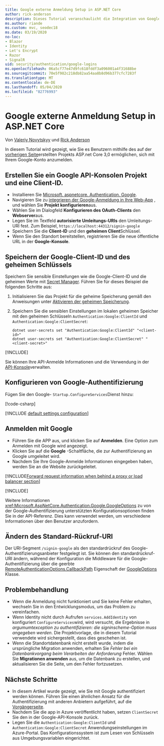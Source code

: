 ```yaml
---
title: Google externe Anmeldung Setup in ASP.NET Core
author: rick-anderson
description: Dieses Tutorial veranschaulicht die Integration von Google-Konto der Benutzerauthentifizierung in eine vorhandene ASP.NET Core-app.
ms.author: riande
ms.custom: mvc, seodec18
ms.date: 03/19/2020
no-loc:
- Blazor
- Identity
- Let's Encrypt
- Razor
- SignalR
uid: security/authentication/google-logins
ms.openlocfilehash: 06a5cf77e47d9fc618fddf3a096001a4f31688be
ms.sourcegitcommit: 70e5f982c218db82aa54aa8b8d96b377cfc7283f
ms.translationtype: MT
ms.contentlocale: de-DE
ms.lasthandoff: 05/04/2020
ms.locfileid: "82776993"
---
```

# <a name="google-external-login-setup-in-aspnet-core"></a>Google externe Anmeldung Setup in ASP.NET Core

Von [Valeriy Novytskyy](https://github.com/01binary) und [Rick Anderson](https://twitter.com/RickAndMSFT)

In diesem Tutorial wird gezeigt, wie Sie es Benutzern mithilfe des auf der [vorherigen Seite](xref:security/authentication/social/index)erstellten Projekts ASP.net Core 3,0 ermöglichen, sich mit Ihrem Google-Konto anzumelden.

## <a name="create-a-google-api-console-project-and-client-id"></a>Erstellen Sie ein Google API-Konsolen Projekt und eine Client-ID.

* Installieren Sie [Microsoft. aspnetcore. Authentication. Google](https://www.nuget.org/packages/Microsoft.AspNetCore.Authentication.Google).
* Navigieren Sie zu [integrieren der Google-Anmeldung in Ihre Web-App](https://developers.google.com/identity/sign-in/web/devconsole-project) , und wählen Sie **Projekt konfigurieren**aus.
* Wählen Sie im Dialogfeld **Konfigurieren des OAuth-Clients** den **Webserver**aus.
* Legen Sie im Textfeld **autorisierte Umleitungs-URIs** den Umleitungs-URI fest. Zum Beispiel, `https://localhost:44312/signin-google`
* Speichern Sie die **Client-ID** und den **geheimen Client**Schlüssel.
* Wenn Sie den Standort bereitstellen, registrieren Sie die neue öffentliche URL in der **Google-Konsole**.

## <a name="store-the-google-client-id-and-secret"></a>Speichern der Google-Client-ID und des geheimen Schlüssels

Speichern Sie sensible Einstellungen wie die Google-Client-ID und die geheimen Werte mit [Secret Manager](xref:security/app-secrets). Führen Sie für dieses Beispiel die folgenden Schritte aus:

1. Initialisieren Sie das Projekt für die geheime Speicherung gemäß den Anweisungen unter [Aktivieren der geheimen Speicherung](xref:security/app-secrets#enable-secret-storage).
1. Speichern Sie die sensiblen Einstellungen im lokalen geheimen Speicher mit den geheimen Schlüsseln `Authentication:Google:ClientId` und `Authentication:Google:ClientSecret`:

    ```dotnetcli
    dotnet user-secrets set "Authentication:Google:ClientId" "<client-id>"
    dotnet user-secrets set "Authentication:Google:ClientSecret" "<client-secret>"
    ```

[!INCLUDE[](~/includes/environmentVarableColon.md)]

Sie können Ihre API-Anmelde Informationen und die Verwendung in der [API-Konsole](https://console.developers.google.com/apis/dashboard)verwalten.

## <a name="configure-google-authentication"></a>Konfigurieren von Google-Authentifizierung

Fügen Sie den Google- `Startup.ConfigureServices`Dienst hinzu:

[!code-csharp[](~/security/authentication/social/social-code/3.x/StartupGoogle3x.cs?highlight=11-19)]

[!INCLUDE [default settings configuration](includes/default-settings2-2.md)]

## <a name="sign-in-with-google"></a>Anmelden mit Google

* Führen Sie die APP aus, und klicken Sie auf **Anmelden**. Eine Option zum Anmelden mit Google wird angezeigt.
* Klicken Sie auf die **Google** -Schaltfläche, die zur Authentifizierung an Google umgeleitet wird.
* Nachdem Sie Ihre Google-Anmelde Informationen eingegeben haben, werden Sie an die Website zurückgeleitet.

[!INCLUDE[Forward request information when behind a proxy or load balancer section](includes/forwarded-headers-middleware.md)]

[!INCLUDE[](includes/chain-auth-providers.md)]

Weitere Informationen <xref:Microsoft.AspNetCore.Authentication.Google.GoogleOptions> zu von der Google-Authentifizierung unterstützten Konfigurationsoptionen finden Sie in der API-Referenz. Dies kann verwendet werden, um verschiedene Informationen über den Benutzer anzufordern.

## <a name="change-the-default-callback-uri"></a>Ändern des Standard-Rückruf-URI

Der URI-Segment `/signin-google` als den standardrückruf des Google-Authentifizierungsanbieter festgelegt ist. Sie können den standardrückruf-URI ändern, während der Konfiguration die Middleware für die Google-Authentifizierung über die geerbte [RemoteAuthenticationOptions.CallbackPath](/dotnet/api/microsoft.aspnetcore.authentication.remoteauthenticationoptions.callbackpath) Eigenschaft der [GoogleOptions](/dotnet/api/microsoft.aspnetcore.authentication.google.googleoptions) Klasse.

## <a name="troubleshooting"></a>Problembehandlung

* Wenn die Anmeldung nicht funktioniert und Sie keine Fehler erhalten, wechseln Sie in den Entwicklungsmodus, um das Problem zu vereinfachen.
* Wenn Identity nicht durch Aufrufen `services.AddIdentity` von konfiguriert `ConfigureServices`wird, wird versucht, die Ergebnisse in *argumumtexception zu authentifizieren: die signinscheme-Option muss angegeben werden*. Die Projektvorlage, die in diesem Tutorial verwendete wird sichergestellt, dass dies geschehen ist.
* Wenn die Standortdatenbank nicht erstellt wurde, indem die ursprüngliche Migration anwenden, erhalten Sie *Fehler bei ein Datenbankvorgang beim Verarbeiten der Anforderung* Fehler. Wählen Sie **Migrationen anwenden** aus, um die Datenbank zu erstellen, und aktualisieren Sie die Seite, um den Fehler fortzusetzen.

## <a name="next-steps"></a>Nächste Schritte

* In diesem Artikel wurde gezeigt, wie Sie mit Google authentifiziert werden können. Führen Sie einen ähnlichen Ansatz für die Authentifizierung mit anderen Anbietern aufgeführt, auf die [Vorgängerseite](xref:security/authentication/social/index).
* Nachdem Sie die app in Azure veröffentlicht haben, setzen `ClientSecret` Sie den in der Google-API-Konsole zurück.
* Legen Sie die `Authentication:Google:ClientId` und `Authentication:Google:ClientSecret` Anwendungseinstellungen im Azure-Portal. Das Konfigurationssystem ist zum Lesen von Schlüsseln aus Umgebungsvariablen eingerichtet.
